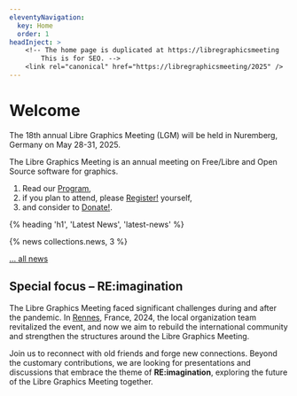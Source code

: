 ```yaml
---
eleventyNavigation:
  key: Home
  order: 1
headInject: >
    <!-- The home page is duplicated at https://libregraphicsmeeting
        This is for SEO. -->
    <link rel="canonical" href="https://libregraphicsmeeting/2025" />
---
```


# Welcome

The 18th annual Libre Graphics Meeting (LGM) will be held in Nuremberg, Germany on May 28-31, 2025.

The Libre Graphics Meeting  is an annual meeting on Free/Libre and
Open Source software for graphics.

 1. Read our [Program]({{rootPath}}/program),
 2. if you plan to attend, please [Register!]({{rootPath}}/register) yourself,
 3. and consider to [Donate!]({{rootPath}}/donate).


<article>
{% heading 'h1', 'Latest News', 'latest-news' %}

{% news collections.news, 3 %}

[… all news]({{rootPath}}/news)
</article>

## Special focus – RE:imagination

The Libre Graphics Meeting faced significant challenges during and after
the pandemic. In [Rennes](/2024), France, 2024, the local organization team revitalized
the event, and now we aim to rebuild the international community and
strengthen the structures around the Libre Graphics Meeting.

Join us to reconnect with old friends and forge new connections. Beyond
the customary contributions, we are looking for presentations and discussions
that embrace the theme of **RE:imagination**, exploring the future of the Libre
Graphics Meeting together.


